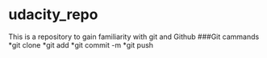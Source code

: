 # udacity_repo
This is a repository to gain familiarity with git and Github
###Git cammands
*git clone
*git add
*git commit -m
*git push
